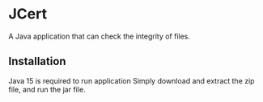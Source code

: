 # JCert
A Java application that can check the integrity of files.

## Installation
Java 15 is required to run application
Simply download and extract the zip file, and run the jar file.
